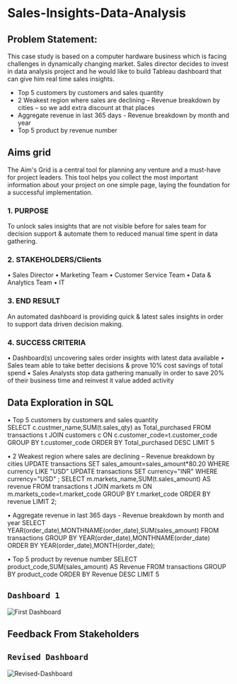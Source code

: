 # Sales-Insights-Data-Analysis

## Problem Statement:
This case study is based on a computer hardware business which is facing challenges in dynamically changing market. Sales director decides to invest in data analysis project and he would like to build Tableau dashboard that can give him real time sales insights.
-	Top 5 customers by customers and sales quantity 
-	2 Weakest region where sales are declining – Revenue  breakdown by cities – so we add extra discount at that places
-	Aggregate revenue in last 365 days - Revenue  breakdown by month and year 
-	Top 5 product by revenue number

## Aims grid
The Aim's Grid is a central tool for planning any venture and a must-have for project leaders. This tool helps you collect the most important information about your project on one simple page, laying the foundation for a successful implementation.

### 1. PURPOSE
To unlock sales insights that are not visible before for sales team for decision support & automate them to reduced manual time spent in data gathering.

### 2. STAKEHOLDERS/Clients
•	Sales Director
•	Marketing Team
•	Customer Service Team
•	Data & Analytics Team
•	IT

### 3. END RESULT
An automated dashboard is providing quick & latest sales insights in order to support data driven decision making. 

### 4. SUCCESS CRITERIA
•	Dashboard(s) uncovering sales order insights with latest data available
•	Sales team able to take better decisions & prove 10% cost savings of total spend
•	Sales Analysts stop data gathering manually in order to save 20% of their business time and reinvest it value added activity



## Data Exploration in SQL

•	Top 5 customers by customers and sales quantity  
SELECT c.custmer_name,SUM(t.sales_qty) as Total_purchased FROM transactions t JOIN customers c ON c.customer_code=t.customer_code GROUP BY t.customer_code ORDER BY Total_purchased DESC LIMIT 5

•	2 Weakest region where sales are declining – Revenue  breakdown by cities
UPDATE transactions  SET sales_amount=sales_amount*80.20   WHERE currency LIKE "USD"
UPDATE transactions SET currency="INR" WHERE currency="USD" ;
SELECT m.markets_name,SUM(t.sales_amount) AS revenue FROM transactions t JOIN markets m ON m.markets_code=t.market_code  GROUP BY t.market_code ORDER BY revenue LIMIT 2;


•	Aggregate revenue in last 365 days - Revenue  breakdown by month and year 
SELECT YEAR(order_date),MONTHNAME(order_date),SUM(sales_amount) FROM transactions GROUP BY YEAR(order_date),MONTHNAME(order_date) ORDER BY YEAR(order_date),MONTH(order_date); 

•	Top 5 product by revenue number
SELECT product_code,SUM(sales_amount) AS Revenue FROM transactions GROUP BY product_code ORDER BY Revenue DESC LIMIT 5





## `Dashboard 1`



![First Dashboard](https://user-images.githubusercontent.com/85899270/216389249-006d3f31-6b3d-43c2-927e-3bdcd9878f99.png)

 
## Feedback From Stakeholders




## `Revised Dashboard` 

![Revised-Dashboard](https://user-images.githubusercontent.com/85899270/216389293-f24c46eb-6bf4-4e26-9053-3de3a4ca96cd.png)

 

